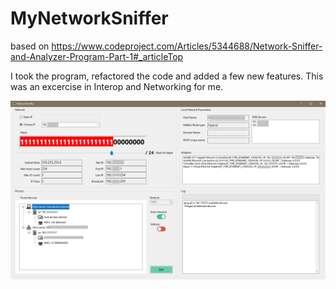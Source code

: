 # MyNetworkSniffer

based on <https://www.codeproject.com/Articles/5344688/Network-Sniffer-and-Analyzer-Program-Part-1#_articleTop>

I took the program, refactored the code and added a few new features. This was an excercise in Interop and Networking for me.

![screenshot](screenshot.png "screenshot")
